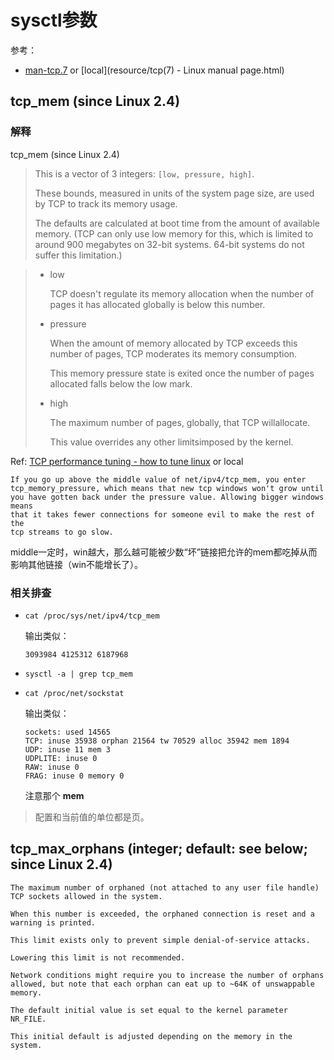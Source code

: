 

# sysctl参数



参考： 

* [man-tcp.7](http://man7.org/linux/man-pages/man7/tcp.7.html) or [local](resource/tcp(7) - Linux manual page.html)





## tcp_mem (since Linux 2.4)



### 解释



tcp_mem (since Linux 2.4)

> This is a vector of 3 integers: `[low, pressure, high]`.  
>
> These bounds, measured in units of the system page size, are used by TCP to track its memory usage.  
>
> The defaults are calculated at boot time from the amount of available memory.  (TCP can only use low memory for this, which is limited to around 900 megabytes on 32-bit systems.  64-bit systems do not suffer this limitation.)



> * low
>
>   TCP doesn't regulate its memory allocation when the number of pages it has allocated globally is below this number.    
>
> * pressure 
>
>   When the amount of memory allocated by TCP exceeds this number of pages, TCP moderates its memory consumption.  
>
>   This memory pressure state is exited once the number of pages allocated falls below the low mark.
>
> * high      
>
>   The maximum number of pages, globally, that TCP willallocate. 
>
>   This value overrides any other limitsimposed by the kernel.



Ref: [TCP performance tuning - how to tune linux](https://www.acc.umu.se/~maswan/linux-netperf.txt) or local

```
If you go up above the middle value of net/ipv4/tcp_mem, you enter 
tcp_memory_pressure, which means that new tcp windows won't grow until 
you have gotten back under the pressure value. Allowing bigger windows means
that it takes fewer connections for someone evil to make the rest of the
tcp streams to go slow.
```



middle一定时，win越大，那么越可能被少数“坏”链接把允许的mem都吃掉从而影响其他链接（win不能增长了）。



### 相关排查

- `cat /proc/sys/net/ipv4/tcp_mem`

  输出类似：

  ```shell
  3093984 4125312 6187968
  ```

- `sysctl -a | grep tcp_mem`

- `cat /proc/net/sockstat`

  输出类似：

  ```shell
  sockets: used 14565
  TCP: inuse 35938 orphan 21564 tw 70529 alloc 35942 mem 1894
  UDP: inuse 11 mem 3
  UDPLITE: inuse 0
  RAW: inuse 0
  FRAG: inuse 0 memory 0
  ```

  注意那个 **mem**

> 配置和当前值的单位都是页。





## tcp_max_orphans (integer; default: see below; since Linux 2.4)



```
The maximum number of orphaned (not attached to any user file handle) TCP sockets allowed in the system.  

When this number is exceeded, the orphaned connection is reset and a warning is printed.  

This limit exists only to prevent simple denial-of-service attacks.  

Lowering this limit is not recommended.

Network conditions might require you to increase the number of orphans allowed, but note that each orphan can eat up to ~64K of unswappable memory.  

The default initial value is set equal to the kernel parameter NR_FILE.  

This initial default is adjusted depending on the memory in the system.
```













